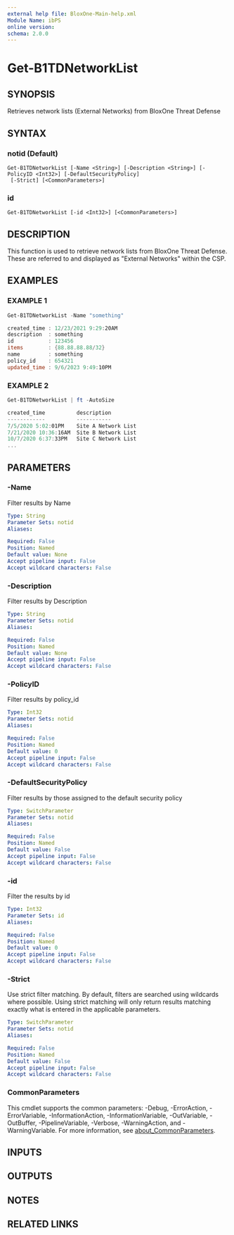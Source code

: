 ```yaml
---
external help file: BloxOne-Main-help.xml
Module Name: ibPS
online version:
schema: 2.0.0
---
```


# Get-B1TDNetworkList

## SYNOPSIS
Retrieves network lists (External Networks) from BloxOne Threat Defense

## SYNTAX

### notid (Default)
```
Get-B1TDNetworkList [-Name <String>] [-Description <String>] [-PolicyID <Int32>] [-DefaultSecurityPolicy]
 [-Strict] [<CommonParameters>]
```

### id
```
Get-B1TDNetworkList [-id <Int32>] [<CommonParameters>]
```

## DESCRIPTION
This function is used to retrieve network lists from BloxOne Threat Defense.
These are referred to and displayed as "External Networks" within the CSP.

## EXAMPLES

### EXAMPLE 1
```powershell
Get-B1TDNetworkList -Name "something"

created_time : 12/23/2021 9:29:20AM
description  : something
id           : 123456
items        : {88.88.88.88/32}
name         : something
policy_id    : 654321
updated_time : 9/6/2023 9:49:10PM
```

### EXAMPLE 2
```powershell
Get-B1TDNetworkList | ft -AutoSize

created_time          description                                            id items                                                                     name                               policy_id updated_time
------------          -----------                                            -- -----                                                                     ----                               --------- ------------
7/5/2020 5:02:01PM    Site A Network List                                123456 {1.2.3.4/32, 1.0.0.0/29, 134.1.2.3/32…}                                   site-a-network                         12345 1/27/2024 2:23:21PM
7/21/2020 10:36:16AM  Site B Network List                                234567 {9.4.2.6/32}                                                              site-b-network                         23456 10/13/2023 11:26:51AM
10/7/2020 6:37:33PM   Site C Network List                                345678 {123.234.123.234}                                                         site-c-network                         34567 9/6/2023 9:53:51PM
...
```

## PARAMETERS

### -Name
Filter results by Name

```yaml
Type: String
Parameter Sets: notid
Aliases:

Required: False
Position: Named
Default value: None
Accept pipeline input: False
Accept wildcard characters: False
```

### -Description
Filter results by Description

```yaml
Type: String
Parameter Sets: notid
Aliases:

Required: False
Position: Named
Default value: None
Accept pipeline input: False
Accept wildcard characters: False
```

### -PolicyID
Filter results by policy_id

```yaml
Type: Int32
Parameter Sets: notid
Aliases:

Required: False
Position: Named
Default value: 0
Accept pipeline input: False
Accept wildcard characters: False
```

### -DefaultSecurityPolicy
Filter results by those assigned to the default security policy

```yaml
Type: SwitchParameter
Parameter Sets: notid
Aliases:

Required: False
Position: Named
Default value: False
Accept pipeline input: False
Accept wildcard characters: False
```

### -id
Filter the results by id

```yaml
Type: Int32
Parameter Sets: id
Aliases:

Required: False
Position: Named
Default value: 0
Accept pipeline input: False
Accept wildcard characters: False
```

### -Strict
Use strict filter matching.
By default, filters are searched using wildcards where possible.
Using strict matching will only return results matching exactly what is entered in the applicable parameters.

```yaml
Type: SwitchParameter
Parameter Sets: notid
Aliases:

Required: False
Position: Named
Default value: False
Accept pipeline input: False
Accept wildcard characters: False
```

### CommonParameters
This cmdlet supports the common parameters: -Debug, -ErrorAction, -ErrorVariable, -InformationAction, -InformationVariable, -OutVariable, -OutBuffer, -PipelineVariable, -Verbose, -WarningAction, and -WarningVariable. For more information, see [about_CommonParameters](http://go.microsoft.com/fwlink/?LinkID=113216).

## INPUTS

## OUTPUTS

## NOTES

## RELATED LINKS

